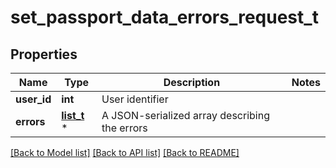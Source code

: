 # set_passport_data_errors_request_t

## Properties
Name | Type | Description | Notes
------------ | ------------- | ------------- | -------------
**user_id** | **int** | User identifier | 
**errors** | [**list_t**](passport_element_error.md) \* | A JSON-serialized array describing the errors | 

[[Back to Model list]](../README.md#documentation-for-models) [[Back to API list]](../README.md#documentation-for-api-endpoints) [[Back to README]](../README.md)


